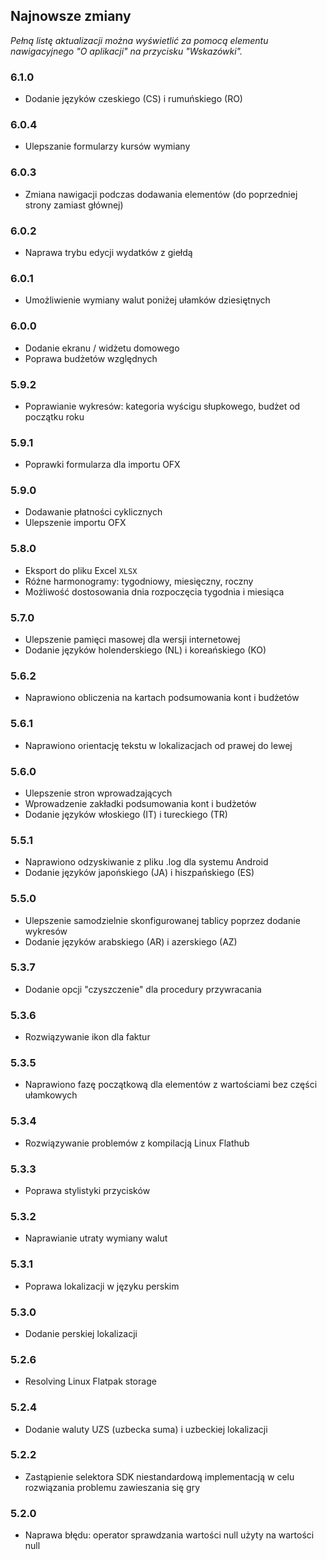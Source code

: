 ## Najnowsze zmiany

_Pełną listę aktualizacji można wyświetlić za pomocą elementu nawigacyjnego "O aplikacji" na przycisku "Wskazówki"._

### 6.1.0
- Dodanie języków czeskiego (CS) i rumuńskiego (RO)

### 6.0.4
- Ulepszanie formularzy kursów wymiany

### 6.0.3
- Zmiana nawigacji podczas dodawania elementów (do poprzedniej strony zamiast głównej) 

### 6.0.2
- Naprawa trybu edycji wydatków z giełdą

### 6.0.1
- Umożliwienie wymiany walut poniżej ułamków dziesiętnych

### 6.0.0
- Dodanie ekranu / widżetu domowego
- Poprawa budżetów względnych

### 5.9.2
- Poprawianie wykresów: kategoria wyścigu słupkowego, budżet od początku roku

### 5.9.1
- Poprawki formularza dla importu OFX

### 5.9.0
- Dodawanie płatności cyklicznych
- Ulepszenie importu OFX

### 5.8.0
- Eksport do pliku Excel `XLSX`
- Różne harmonogramy: tygodniowy, miesięczny, roczny
- Możliwość dostosowania dnia rozpoczęcia tygodnia i miesiąca

### 5.7.0
- Ulepszenie pamięci masowej dla wersji internetowej
- Dodanie języków holenderskiego (NL) i koreańskiego (KO)

### 5.6.2
- Naprawiono obliczenia na kartach podsumowania kont i budżetów

### 5.6.1
- Naprawiono orientację tekstu w lokalizacjach od prawej do lewej

### 5.6.0
- Ulepszenie stron wprowadzających
- Wprowadzenie zakładki podsumowania kont i budżetów
- Dodanie języków włoskiego (IT) i tureckiego (TR)

### 5.5.1
- Naprawiono odzyskiwanie z pliku .log dla systemu Android
- Dodanie języków japońskiego (JA) i hiszpańskiego (ES) 

### 5.5.0
- Ulepszenie samodzielnie skonfigurowanej tablicy poprzez dodanie wykresów
- Dodanie języków arabskiego (AR) i azerskiego (AZ)

### 5.3.7
- Dodanie opcji "czyszczenie" dla procedury przywracania  

### 5.3.6
- Rozwiązywanie ikon dla faktur

### 5.3.5
- Naprawiono fazę początkową dla elementów z wartościami bez części ułamkowych

### 5.3.4
- Rozwiązywanie problemów z kompilacją Linux Flathub

### 5.3.3
- Poprawa stylistyki przycisków

### 5.3.2
- Naprawianie utraty wymiany walut

### 5.3.1
- Poprawa lokalizacji w języku perskim

### 5.3.0
- Dodanie perskiej lokalizacji

### 5.2.6
- Resolving Linux Flatpak storage

### 5.2.4
- Dodanie waluty UZS (uzbecka suma) i uzbeckiej lokalizacji

### 5.2.2
- Zastąpienie selektora SDK niestandardową implementacją w celu rozwiązania problemu zawieszania się gry

### 5.2.0
- Naprawa błędu: operator sprawdzania wartości null użyty na wartości null
